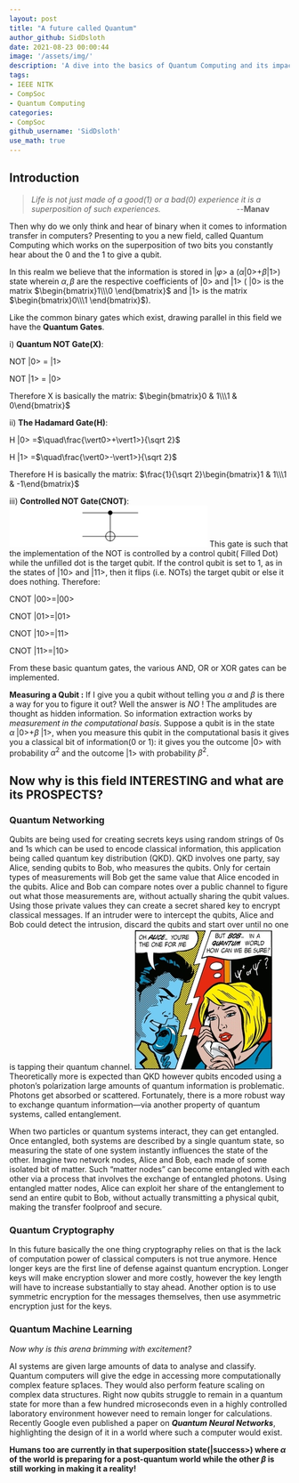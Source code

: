 ```yaml
---
layout: post
title: "A future called Quantum"
author_github: SidDsloth
date: 2021-08-23 00:00:44
image: '/assets/img/'
description: 'A dive into the basics of Quantum Computing and its impact on various fields.'
tags:
- IEEE NITK
- CompSoc
- Quantum Computing
categories:
- CompSoc
github_username: 'SidDsloth'
use_math: true
---
```


## Introduction

>*Life is not just made of a good(1) or a bad(0) experience it is a superposition of such experiences.* $\qquad \qquad \qquad \quad \quad$ --**Manav**

Then why do we only think and hear of binary when it comes to information transfer in computers? Presenting to you a new field, called Quantum Computing which works on the superposition of two bits you constantly hear about the 0 and the 1 to give a qubit.

In this realm we believe that the information is stored in \|$\varphi$> a ($\alpha$\|0>+$\beta$\|1>) state wherein $\alpha ,\beta$ are the respective coefficients of \|0> and \|1> ( \|0> is the matrix $\begin{bmatrix}1\\\0 \end{bmatrix}$ and \|1> is the matrix $\begin{bmatrix}0\\\1 \end{bmatrix}$).

Like the common binary gates which exist, drawing parallel in this field we have the **Quantum Gates**.

i) **Quantum NOT Gate(X)**:

NOT \|0> = \|1>

NOT \|1> = \|0>

Therefore X is basically the matrix: $\begin{bmatrix}0 & 1\\\1 & 0\end{bmatrix}$

ii) **The Hadamard Gate(H)**:

H \|0> =$\quad\frac{\vert0>+\vert1>}{\sqrt 2}$

H \|1> =$\quad\frac{\vert0>-\vert1>}{\sqrt 2}$

Therefore H is basically the matrix: $\frac{1}{\sqrt 2}\begin{bmatrix}1 & 1\\\1 & -1\end{bmatrix}$

iii) **Controlled NOT Gate(CNOT)**:
  ![CNOT](/blog/assets/img/A-future-called-quantum/cnot-1x.png)
This gate is such that the implementation of the NOT is controlled by a control qubit( Filled Dot) while the unfilled dot is the target qubit. If the control qubit is set to 1, as in the states of |10> and |11>, then it flips (i.e. NOTs) the target qubit or else it does nothing.
Therefore:

CNOT \|00>=\|00>

CNOT \|01>=\|01>

CNOT \|10>=\|11>

CNOT \|11>=\|10>

From these basic quantum gates, the various AND, OR or XOR gates can be implemented.

**Measuring a Qubit :**   If I give you a qubit without telling you $\alpha$ and $\beta$ is there a way for you to figure it out? Well the answer is *NO* !
The amplitudes are thought as hidden information. So information extraction works by *measurement in the computational basis*. Suppose a qubit is in the state $\alpha\;$\|0>+$\beta\;$\|1>, when you measure this qubit in the computational basis it gives you a classical bit of information(0 or 1): it gives you the outcome \|0> with probability $\alpha^2$ and the outcome \|1> with probability $\beta^2$.

## Now why is this field INTERESTING and what are its PROSPECTS?

### **Quantum Networking**

Qubits are being used for creating secrets keys using random strings of 0s and 1s which can be used to encode classical information, this application being called quantum key distribution (QKD).
QKD involves one party, say Alice, sending qubits to Bob, who measures the qubits. Only for certain types of measurements will Bob get the same value that Alice encoded in the qubits. Alice and Bob can compare notes over a public channel to figure out what those measurements are, without actually sharing the qubit values. Using those private values they can create a secret shared key to encrypt classical messages. If an intruder were to intercept the qubits, Alice and Bob could detect the intrusion, discard the qubits and start over until no one is tapping their quantum channel.
![Meme](/blog/assets/img/A-future-called-quantum/qc.jpg)
Theoretically more is expected than QKD however qubits encoded using a photon’s polarization large amounts of quantum information is problematic. Photons get absorbed or scattered. Fortunately, there is a more robust way to exchange quantum information—via another property of quantum systems, called entanglement.

When two particles or quantum systems interact, they can get entangled. Once entangled, both systems are described by a single quantum state, so measuring the state of one system instantly influences the state of the other. Imagine two network nodes, Alice and Bob, each made of some isolated bit of matter. Such “matter nodes” can become entangled with each other via a process that involves the exchange of entangled photons. Using entangled matter nodes, Alice can exploit her share of the entanglement to send an entire qubit to Bob, without actually transmitting a physical qubit, making the transfer foolproof and secure.

### **Quantum Cryptography**

In this future basically the one thing cryptography relies on that is the lack of computation power of classical computers is not true anymore. Hence longer keys are the first line of defense against quantum encryption. Longer keys will make encryption slower and more costly, however the key length will have to increase substantially to stay ahead. Another option is to use symmetric encryption for the messages themselves, then use asymmetric encryption just for the keys.

### **Quantum Machine Learning**

*Now why is this arena brimming with excitement?*

AI systems are given large amounts of data to analyse and classify. Quantum computers will give the edge in accessing more computationally complex feature sp1aces. They would also perform feature scaling on complex data structures.
Right now qubits struggle to remain in a quantum state for more than a few hundred microseconds even in a highly controlled laboratory environment however need to remain longer for calculations.
Recently Google even published a paper on ***Quantum Neural Networks***, highlighting the design of it in a world where such a computer would exist.

**Humans too are currently in that superposition state(\|success>) where $\alpha$ of the world is preparing for a post-quantum world while the other $\beta$ is still working in making it a reality!**